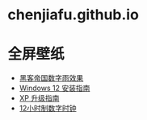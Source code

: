# chenjiafu.github.io

# 全屏壁纸
- [黑客帝国数字雨效果](https://chenjiafu-s.github.io/matrix-rain.html)
- [Windows 12 安装指南](https://chenjiafu-s.github.io/windows12-install.html)
- [XP 升级指南](https://chenjiafu-s.github.io/xp-upgrade.html)
- [12小时制数字时钟](https://chenjiafu-s.github.io/digital-clock.html)
